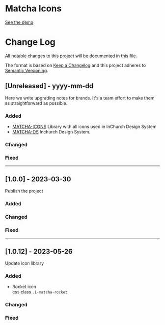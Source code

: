 # Matcha Icons
[See the demo](https://unpkg.com/matcha-icons@latest/demo.html)

# Change Log
All notable changes to this project will be documented in this file.
 
The format is based on [Keep a Changelog](http://keepachangelog.com/)
and this project adheres to [Semantic Versioning](http://semver.org/).
 
## [Unreleased] - yyyy-mm-dd
 
Here we write upgrading notes for brands. It's a team effort to make them as
straightforward as possible.
 
### Added
- [MATCHA-ICONS](https://unpkg.com/matcha-icons@latest/demo.html)
  Library with all icons used in InChurch Design System
- [MATCHA-DS](https://matcha-guide.netlify.app/)
  Inchurch Design System.
 
### Changed
### Fixed



****
## [1.0.0] - 2023-03-30
  
Publish the project
 
### Added
### Changed
### Fixed



****
## [1.0.12] - 2023-05-26

Update icon library
 
### Added
  - Rocket icon\
  css class `.i-matcha-rocket`
### Changed
### Fixed
